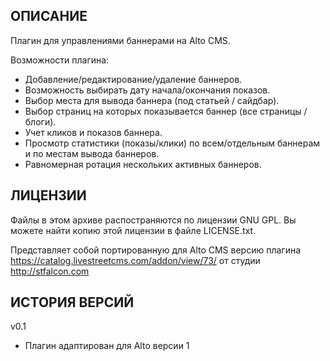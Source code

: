 ОПИСАНИЕ
--------

Плагин для управлениями баннерами на Alto CMS.

Возможности плагина:
* Добавление/редактирование/удаление баннеров.
* Возможность выбирать дату начала/окончания показов.
* Выбор места для вывода баннера (под статьей / сайдбар).
* Выбор страниц на которых показывается баннер (все страницы / блоги).
* Учет кликов и показов баннера.
* Просмотр статистики (показы/клики) по всем/отдельным баннерам и по местам вывода баннеров.
* Равномерная ротация нескольких активных баннеров.

ЛИЦЕНЗИИ
--------

Файлы в этом архиве распостраняются по лицензии GNU GPL. Вы можете найти копию
этой лицензии в файле LICENSE.txt.

Представляет собой портированную для Alto CMS версию плагина https://catalog.livestreetcms.com/addon/view/73/ от студии http://stfalcon.com


ИСТОРИЯ ВЕРСИЙ
--------------

v0.1
* Плагин адаптирован для Alto версии 1
